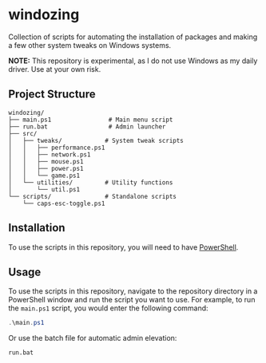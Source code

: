 # windozing

Collection of scripts for automating the installation of packages 
and making a few other system tweaks on Windows systems.

**NOTE:** This repository is experimental, as I do not use Windows as my daily
driver. Use at your own risk.

## Project Structure

```
windozing/
├── main.ps1                # Main menu script
├── run.bat                 # Admin launcher
├── src/
│   ├── tweaks/            # System tweak scripts
│   │   ├── performance.ps1
│   │   ├── network.ps1
│   │   ├── mouse.ps1
│   │   ├── power.ps1
│   │   └── game.ps1
│   └── utilities/         # Utility functions
│       └── util.ps1
└── scripts/               # Standalone scripts
    └── caps-esc-toggle.ps1
```

## Installation

To use the scripts in this repository, you will need to have
[PowerShell](https://docs.microsoft.com/en-us/powershell/).

## Usage

To use the scripts in this repository, navigate to the repository
directory in a PowerShell window and run the script you want to use.
For example, to run the `main.ps1` script, you would enter
the following command:

```powershell
.\main.ps1
```

Or use the batch file for automatic admin elevation:

```batch
run.bat
```
